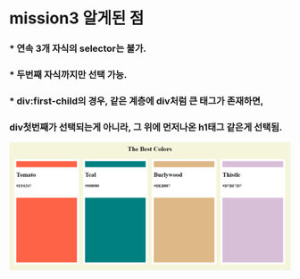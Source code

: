 # mission3 알게된 점 

### * 연속 3개 자식의 selector는 불가. 
### * 두번째 자식까지만 선택 가능.
### * div:first-child의 경우, 같은 계층에 div처럼 큰 태그가 존재하면,
###     div첫번째가 선택되는게 아니라, 그 위에 먼저나온 h1태그 같은게 선택됨.

![m3](/Image/m3.PNG)